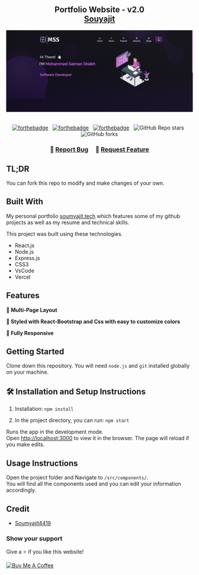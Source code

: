 <h2 align="center">
  Portfolio Website - v2.0<br/>
  <a href="https://soumyajit.vercel.app/" target="_blank">Souyajit</a>
</h2>
<div align="center">
  <img alt="Demo" src="./Images/readme-img.png" />
</div>

<br/>

<center>

[![forthebadge](https://forthebadge.com/images/badges/built-with-love.svg)](https://forthebadge.com) &nbsp;
[![forthebadge](https://forthebadge.com/images/badges/made-with-javascript.svg)](https://forthebadge.com) &nbsp;
[![forthebadge](https://forthebadge.com/images/badges/open-source.svg)](https://forthebadge.com) &nbsp;
![GitHub Repo stars](https://img.shields.io/github/stars/Mohammed-Salman-Shaikh/Portfolio?color=red&logo=github&style=for-the-badge) &nbsp;
![GitHub forks](https://img.shields.io/github/forks/Mohammed-Salman-Shaikh/Portfolio?color=red&logo=github&style=for-the-badge)

</center>

<h3 align="center">
    🔹
    <a href="https://github.com/Mohammed-Salman-Shaikh/Portfolio/issues">Report Bug</a> &nbsp; &nbsp;
    🔹
    <a href="https://github.com/Mohammed-Salman-Shaikh/Portfolio/issues">Request Feature</a>
</h3>

## TL;DR

You can fork this repo to modify and make changes of your own.


## Built With

My personal portfolio <a href="https://soumyajit.vercel.app/" target="_blank">soumyajit.tech</a> which features some of my github projects as well as my resume and technical skills.<br/>

This project was built using these technologies.

- React.js
- Node.js
- Express.js
- CSS3
- VsCode
- Vercel

## Features

**📖 Multi-Page Layout**

**🎨 Styled with React-Bootstrap and Css with easy to customize colors**

**📱 Fully Responsive**

## Getting Started

Clone down this repository. You will need `node.js` and `git` installed globally on your machine.

## 🛠 Installation and Setup Instructions

1. Installation: `npm install`

2. In the project directory, you can run: `npm start`

Runs the app in the development mode.\
Open [http://localhost:3000](http://localhost:3000) to view it in the browser.
The page will reload if you make edits.

## Usage Instructions

Open the project folder and Navigate to `/src/components/`. <br/>
You will find all the components used and you can edit your information accordingly.

## Credit

- [Soumyajit4419](https://github.com/soumyajit4419/Portfolio)

  
### Show your support

Give a ⭐ if you like this website!

<a href="https://www.buymeacoffee.com/salluarsh" target="_blank"><img src="https://cdn.buymeacoffee.com/buttons/v2/default-violet.png" alt="Buy Me A Coffee" height= "60px" width= "217px" ></a>
